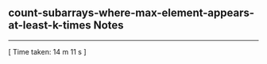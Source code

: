 <h2>count-subarrays-where-max-element-appears-at-least-k-times Notes</h2><hr>[ Time taken: 14 m 11 s ]